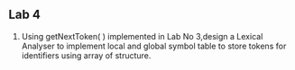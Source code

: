 ## Lab 4

1. Using getNextToken( ) implemented in Lab No 3,design a Lexical Analyser to implement local and global symbol table to store tokens for identifiers using array of structure.

